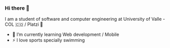 ### Hi there 👋
I am a student of software and computer engineering at University of Valle - COL 🇨🇴 / Platzi 🚀

- 🌱 I’m currently learning Web development / Mobile
- ⚡ I love sports specially swimming

<!--
**camilojm27/camilojm27** is a ✨ _special_ ✨ repository because its `README.md` (this file) appears on your GitHub profile.

Here are some ideas to get you started:

- 🔭 I’m currently working on ...
- 🌱 I’m currently learning ...
- 👯 I’m looking to collaborate on ...
- 🤔 I’m looking for help with ...
- 💬 Ask me about ...
- 📫 How to reach me: ...
- 😄 Pronouns: ...
- ⚡ Fun fact: ...
-->
